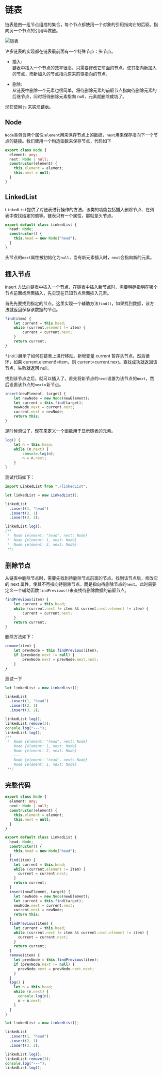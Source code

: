 # 链表

链表是由一组节点组成的集合，每个节点都使用一个对象的引用指向它的后驱。指向另一个节点的引用叫做链。

![链表](http://img4.imgtn.bdimg.com/it/u=604728341,3499800767&fm=26&gp=0.jpg)

许多链表的实现都在链表最前面有一个特殊节点：头节点。

- 插入:  
  链表中插入一个节点的效率很高，只需要修改它前面的节点，使其指向新加入的节点，而新加入的节点指向原来前驱指向的节点。

- 删除:  
  从链表中删除一个元素也很简单，将待删除元素的前驱节点指向待删除元素的后继节点，同时将待删除元素指向 null，元素就删除成功了。

现在使用 js 来实现链表。

## Node

`Node`类包含两个属性:`element`用来保存节点上的数据，`next`用来保存指向下一个节点的链接。我们使用一个构造函数来保存节点，代码如下

```ts
export class Node {
  element: any;
  next: Node | null;
  constructor(element) {
    this.element = element;
    this.next = null;
  }
}
```

## LinkedList

`LinkedList`提供了对链表进行操作的方法。该类的功能包括插入删除节点、在列表中查找给定的值等。链表只有一个属性，那就是头节点。

```ts
export default class LinkedList {
  head: Node;
  constructor() {
    this.head = new Node("head");
  }
}
```

头节点的`next`属性被初始化为`null`，当有新元素插入时，`next`会指向新的元素。

## 插入节点

insert 方法向链表中插入一个节点，在链表中插入新节点时，需要明确指明在哪个节点前面或后面插入，先实现在已知节点后面插入元素。

首先先要找到指定的节点，这里实现一个辅助方法`find()`，如果找到数据，该方法就返回保存该数据的节点。

```ts
find(item) {
    let current = this.head;
    while (current.element != item) {
        current = current.next;
    }
    return current;
}
```

`find()`展示了如何在链表上进行移动。新增变量 current 暂存头节点，然后循环，如果 current.element!=item，则 current=current.next。查找成功就返回该节点，失败就返回 null。

找到该节点之后，就可以插入了。首先将新节点的`next`设置为该节点的`next`，然后设置该节点的`next`=新节点。

```ts
insert(newElement, target) {
    let newNode = new Node(newElement);
    let current = this.find(target);
    newNode.next = current.next;
    current.next = newNode;
    return this;
}
```

是时候测试了，现在来定义一个函数用于显示链表的元素。

```ts
log() {
    let n = this.head;
    while (n.next) {
        console.log(n);
        n = n.next;
    }
}
```

测试代码如下：

```ts
import LinkedList from "./linkedList";

let linkedList = new LinkedList();

linkedList
  .insert(1, "head")
  .insert(2, 1)
  .insert(3, 2);

linkedList.log();
/**
 *  Node {element: "head", next: Node}
 *  Node {element: 1, next: Node}
 *  Node {element: 2, next: Node}
 **/
```

## 删除节点

从链表中删除节点时，需要先找到待删除节点前面的节点。找到该节点后，修改它的 next 属性，使其不再指向待删除节点，而是指向待删除节点的`next`。此时需要定义一个辅助函数`findPrevious()`来查找待删除数据的前驱节点。

```ts
findPrevious(item) {
    let current = this.head;
    while (current.next != item && current.next.element != item) {
        current = current.next;
    }
    return current;
}
```

删除方法如下：

```ts
remove(item) {
    let prevNode = this.findPrevious(item);
    if (prevNode.next != null) {
        prevNode.next = prevNode.next.next;
    }
}
```

测试一下

```ts
let linkedList = new LinkedList();

linkedList
  .insert(1, "head")
  .insert(2, 1)
  .insert(3, 2);

linkedList.log();
linkedList.remove(3);
console.log("---");
linkedList.log();
/**
 *  Node {element: "head", next: Node}
    Node {element: 1, next: Node}
    Node {element: 2, next: Node}
    ---
    Node {element: "head", next: Node}
    Node {element: 1, next: Node}
 **/
```

## 完整代码

```ts
export class Node {
  element: any;
  next: Node | null;
  constructor(element) {
    this.element = element;
    this.next = null;
  }
}

export default class LinkedList {
  head: Node;
  constructor() {
    this.head = new Node("head");
  }
  find(item) {
    let current = this.head;
    while (current.element != item) {
      current = current.next;
    }
    return current;
  }
  insert(newElement, target) {
    let newNode = new Node(newElement);
    let current = this.find(target);
    newNode.next = current.next;
    current.next = newNode;
    return this;
  }
  findPrevious(item) {
    let current = this.head;
    while (current.next != item && current.next.element != item) {
      current = current.next;
    }
    return current;
  }
  remove(item) {
    let prevNode = this.findPrevious(item);
    if (prevNode.next != null) {
      prevNode.next = prevNode.next.next;
    }
  }
  log() {
    let n = this.head;
    while (n.next) {
      console.log(n);
      n = n.next;
    }
  }
}

let linkedList = new LinkedList();

linkedList
  .insert(1, "head")
  .insert(2, 1)
  .insert(3, 2);

linkedList.log();
linkedList.remove(3);
console.log("---");
linkedList.log();
```
